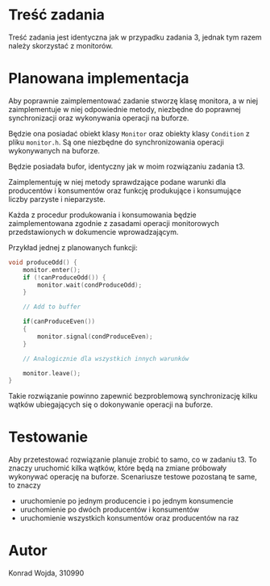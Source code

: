 # Treść zadania

Treść zadania jest identyczna jak w przypadku zadania 3, jednak tym razem należy skorzystać z monitorów.

# Planowana implementacja

Aby poprawnie zaimplementować zadanie stworzę klasę monitora, a w niej zaimplementuje w niej odpowiednie metody, niezbędne do poprawnej synchronizacji oraz wykonywania operacji na buforze. 

Będzie ona posiadać obiekt klasy `Monitor` oraz obiekty klasy `Condition` z pliku `monitor.h`. Są one niezbędne do synchronizowania operacji wykonywanych na buforze.

Będzie posiadała bufor, identyczny jak w moim rozwiązaniu zadania t3.

Zaimplementuję w niej metody sprawdzające podane warunki dla producentów i konsumentów oraz funkcję produkujące i konsumujące liczby parzyste i nieparzyste.


Każda z procedur produkowania i konsumowania będzie zaimplementowana zgodnie z zasadami operacji monitorowych przedstawionych w dokumencie wprowadzającym.  

Przykład jednej z planowanych funkcji:
```cpp
void produceOdd() {
    monitor.enter();
    if (!canProduceOdd()) {
        monitor.wait(condProduceOdd);
    }

    // Add to buffer

    if(canProduceEven())
    {
        monitor.signal(condProduceEven);
    }

    // Analogicznie dla wszystkich innych warunków

    monitor.leave();
}
```

Takie rozwiązanie powinno zapewnić bezproblemową synchronizację kilku wątków ubiegających się o dokonywanie operacji na buforze.

# Testowanie

Aby przetestować rozwiązanie planuje zrobić to samo, co w zadaniu t3. To znaczy uruchomić kilka wątków, które będą na zmiane próbowały wykonywać operację na buforze. Scenariusze testowe pozostaną te same, to znaczy

- uruchomienie po jednym producencie i po jednym konsumencie
- uruchomienie po dwóch producentów i konsumentów
- uruchomienie wszystkich konsumentów oraz producentów na raz

# Autor

Konrad Wojda, 310990